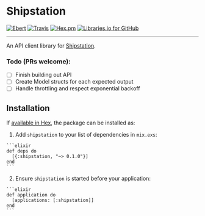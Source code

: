 # Shipstation

[![Ebert](https://ebertapp.io/github/johnhamelink/shipstation.svg)](https://ebertapp.io/github/johnhamelink/shipstation)
[![Travis](https://img.shields.io/travis/johnhamelink/shipstation.svg)]()
[![Hex.pm](https://img.shields.io/hexpm/johnhamelink/shipstation.svg)]()
[![Libraries.io for GitHub](https://img.shields.io/librariesio/github/johnhamelink/shipstation.svg)]()

---

An API client library for [Shipstation](https://shipstation.com).

### Todo (PRs welcome):

 - [ ] Finish building out API
 - [ ] Create Model structs for each expected output
 - [ ] Handle throttling and respect exponential backoff

## Installation

If [available in Hex](https://hex.pm/docs/publish), the package can be installed as:

  1. Add `shipstation` to your list of dependencies in `mix.exs`:

    ```elixir
    def deps do
      [{:shipstation, "~> 0.1.0"}]
    end
    ```

  2. Ensure `shipstation` is started before your application:

    ```elixir
    def application do
      [applications: [:shipstation]]
    end
    ```
